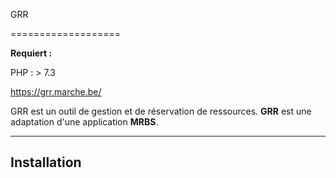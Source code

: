 GRR

===================

**Requiert :**

PHP : > 7.3

https://grr.marche.be/

GRR est un outil de gestion et de réservation de ressources. **GRR** est une adaptation d'une application **MRBS**.

----------

Installation
-------------